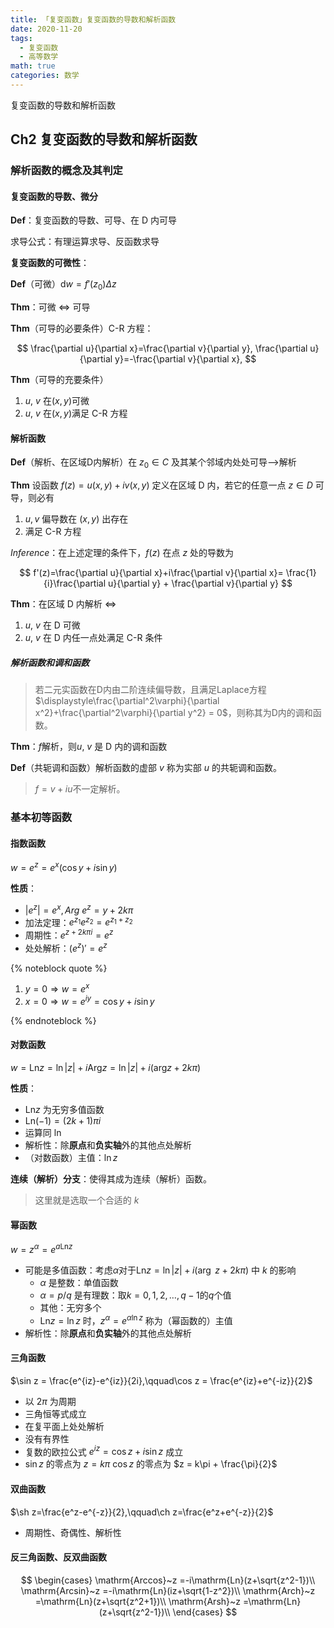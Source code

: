 ```yaml
---
title: 「复变函数」复变函数的导数和解析函数
date: 2020-11-20
tags:
  - 复变函数
  - 高等数学
math: true
categories: 数学
---
```


复变函数的导数和解析函数
<!-- more -->

## Ch2 复变函数的导数和解析函数

### 解析函数的概念及其判定

#### 复变函数的导数、微分

**Def**：复变函数的导数、可导、在 D 内可导

求导公式：有理运算求导、反函数求导

**复变函数的可微性**：

**Def**（可微）$\mathrm dw=f'(z_0)\Delta z$

**Thm**：可微 $\iff$ 可导

**Thm**（可导的必要条件）C-R 方程：

$$
\frac{\partial u}{\partial x}=\frac{\partial v}{\partial y},
\frac{\partial u}{\partial y}=-\frac{\partial v}{\partial x},
$$

**Thm**（可导的充要条件）

1. $u,~v$ 在$(x,y)$可微
2. $u,~v$ 在$(x,y)$满足 C-R 方程

#### 解析函数

**Def**（解析、在区域D内解析）在 $z_0\in C$ 及其某个邻域内处处可导-->解析

**Thm** 设函数 $f(z)=u(x,y)+iv(x,y)$ 定义在区域 D 内，若它的任意一点 $z\in D$ 可导，则必有

1. $u,v$ 偏导数在 $(x,y)$ 出存在
2. 满足 C-R 方程

*Inference*：在上述定理的条件下，$f(z)$ 在点 $z$ 处的导数为

$$
f'(z)=\frac{\partial u}{\partial x}+i\frac{\partial v}{\partial x}=
\frac{1}{i}\frac{\partial u}{\partial y} + \frac{\partial v}{\partial y}
$$

**Thm**：在区域 D 内解析 $\iff$

1. $u,~v$ 在 D 可微
2. $u,~v$ 在 D 内任一点处满足 C-R 条件

##### 解析函数和调和函数

> 若二元实函数在D内由二阶连续偏导数，且满足Laplace方程$\displaystyle\frac{\partial^2\varphi}{\partial x^2}+\frac{\partial^2\varphi}{\partial y^2} = 0$，则称其为D内的调和函数。

**Thm**：$f$解析，则$u,~v$ 是 D 内的调和函数

**Def**（共轭调和函数）解析函数的虚部 $v$ 称为实部 $u$ 的共轭调和函数。

> $f = v+iu$不一定解析。

### 基本初等函数

#### 指数函数

$\displaystyle w = e^z = e^x(\cos y + i \sin y)$

**性质**：

- $|e^z| = e^x, Arg~e^z = y+2k\pi$
- 加法定理：$e^{z_1}e^{z_2}=e^{z_1+z_2}$
- 周期性：$e^{z+2k\pi i} = e^z$
- 处处解析：$(e^z)'=e^z$

{% noteblock quote %}

1. $y = 0\Rightarrow w = e^x$
2. $x = 0\Rightarrow w = e^{iy}=\cos y+i\sin y$

{% endnoteblock %}

#### 对数函数

$\displaystyle w=\mathrm{Ln} z = \ln |z| + i \mathrm{Arg}z =\ln |z| + i (\mathrm{arg}z + 2k\pi)$

**性质**：

- $\mathrm{Ln}z$ 为无穷多值函数
- $\mathrm{Ln}(-1) = (2k+1)\pi i$
- 运算同 $\ln$
- 解析性：除**原点**和**负实轴**外的其他点处解析
- （对数函数）主值：$\ln z$

**连续（解析）分支**：使得其成为连续（解析）函数。

> 这里就是选取一个合适的 $k$

#### 幂函数

$w = z^\alpha = e^{a\mathrm{Ln} z}$

- 可能是多值函数：考虑$\alpha$对于$\mathrm{Ln}z = \ln|z| +i(\arg~z+2k\pi)$ 中 $k$ 的影响
  - $\alpha$ 是整数：单值函数
  - $\alpha = p/q$ 是有理数：取$k = 0,1,2,\dots,q-1$的$q$个值
  - 其他：无穷多个
  - $\mathrm{Ln}z = \ln z$ 时，$z^\alpha = e^{\alpha \ln z}$ 称为（幂函数的）主值
- 解析性：除**原点**和**负实轴**外的其他点处解析

#### 三角函数

$\sin z = \frac{e^{iz}-e^{iz}}{2i},\qquad\cos z = \frac{e^{iz}+e^{-iz}}{2}$

- 以 $2\pi$ 为周期
- 三角恒等式成立
- 在复平面上处处解析
- 没有有界性
- 复数的欧拉公式 $e^{iz} = \cos z + i\sin z$ 成立
- $\sin z$ 的零点为 $z= k\pi$ $\cos z$ 的零点为 $z = k\pi + \frac{\pi}{2}$

#### 双曲函数

$\sh z=\frac{e^z-e^{-z}}{2},\qquad\ch z=\frac{e^z+e^{-z}}{2}$

- 周期性、奇偶性、解析性

#### 反三角函数、反双曲函数

$$
\begin{cases}
\mathrm{Arccos}~z =-i\mathrm{Ln}(z+\sqrt{z^2-1})\\
\mathrm{Arcsin}~z =-i\mathrm{Ln}(iz+\sqrt{1-z^2})\\
\mathrm{Arch}~z =\mathrm{Ln}(z+\sqrt{z^2+1})\\
\mathrm{Arsh}~z =\mathrm{Ln}(z+\sqrt{z^2-1})\\
\end{cases}
$$
